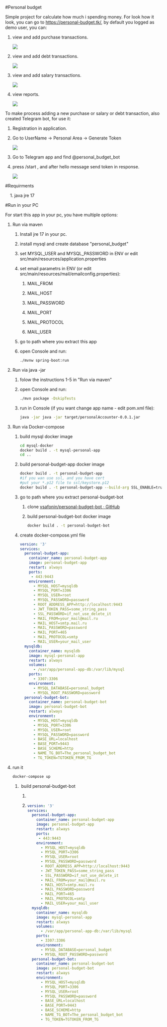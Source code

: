 #Personal budget

Simple project for calculate how much i spending money. For look how it look, you can go to https://personal-budget.tk/, by default you logged as demo user, you can:

1. view and add purchase transactions.
   
   ![](https://media.giphy.com/media/eyR984gXuELjpMTYE6/giphy.gif)

2. view and add debt transactions.
   
   ![](https://media.giphy.com/media/JhMzzsKDMjCqqbns35/giphy.gif)

3. view and add salary transactions.
   
   ![](https://media.giphy.com/media/MmmpZ8NIYbufFQg8bu/giphy.gif)

4. view reports. 
   
   ![](https://media.giphy.com/media/aZcFHZIiXKJxNK2Cbn/giphy.gif)

To make process adding a new purchase or salary or debt transaction, also created Telegram bot, for use it:

1. Registration in application. 

2. Go to UserName -> Personal Area -> Generate Token
   
   ![](https://media.giphy.com/media/5VhbtfuFz6LCOA2MNQ/giphy.gif)

3. Go to Telegram app and find @personal_budget_bot

4. press /start , and after hello message send token in response.
   
   ![](https://media.giphy.com/media/IBT9e49jadXXeHdjTX/giphy.gif)

#Requirments

    1. java jre 17

#Run in your PC

For start this app in your pc, you have multiple options:

1. Run via maven
   
   1. Install jre 17 in your pc. 
   
   2. install mysql and create database "personal_budget"
   
   3. set MYSQL_USER and MYSQL_PASSWORD in ENV or edit src/main/resources/application.properties
   
   4. set email parametrs in ENV (or edit src/main/resources/mail/emailconfig.properties):
      
      1. MAIL_FROM
      
      2. MAIL_HOST
      
      3. MAIL_PASSWORD
      
      4. MAIL_PORT
      
      5. MAIL_PROTOCOL
      
      6. MAIL_USER
   
   5. go to path where you extract this app
   
   6. open Console and run: 
      
      ```bash
      ./mvnw spring-boot:run
      ```
      
      

2. Run via java -jar
   
   1. folow the instructions 1-5 in  "Run via maven"
   
   2. open Console and run:
      
      ```bash
      ./mvn package -DskipTests
      ```
   
   3. run in Console (if you want change app name - edit pom.xml file):
      
      ```bash
      java -jar java -jar target/personalAccounter-0.0.1.jar
      ```

3. Run via Docker-compose
   
   1. build mysql docker image
      
      ```bash
      cd mysql-docker
      docker build . -t mysql-personal-app
      cd ..
      ```
   
   2. build personal-budget-app docker image
      
      ```bash
      docker build . -t personal-budget-app    
      #if you wan use ssl, and you have cert
      #put your *.p12 file to ssl/keystore.p12
      docker build . -t personal-budget-app --build-arg SSL_ENABLE=true
      ```
   
   3. go to path where you extract personal-budget-bot
      
      1. clone [vsafonin/personal-budget-bot · GitHub](https://github.com/vsafonin/personal-budget-bot.git)
      
      2. build personal-budget-bot docker image
         
         ```bash
         docker build . -t personal-budget-bot
         ```
   
   4. create docker-compose.yml file
      
      ```yml
      version: '3'
      services:
        personal-budget-app:
          container_name: personal-budget-app
          image: personal-budget-app
          restart: always
          ports:
           - 443:9443
          environment:
            - MYSQL_HOST=mysqldb
            - MYSQL_PORT=3306
            - MYSQL_USER=root
            - MYSQL_PASSWORD=password
            - ROOT_ADDRESS_APP=http://localhost:9443
            - JWT_TOKEN_PASS=some_string_pass
            - SSL_PASSWORD=if_not_use_delete_it
            - MAIL_FROM=your_mail@mail.ru
            - MAIL_HOST=smtp.mail.ru
            - MAIL_PASSWORD=password
            - MAIL_PORT=465
            - MAIL_PROTOCOL=smtp
            - MAIL_USER=your_mail_user
        mysqldb:
          container_name: mysqldb
          image: mysql-personal-app
          restart: always
          volumes:
            - /var/app/personal-app-db:/var/lib/mysql
          ports:
            - 3307:3306
          environment:
            - MYSQL_DATABASE=personal_budget
            - MYSQL_ROOT_PASSWORD=password
        personal-budget-bot:
          container_name: personal-budget-bot
          image: personal-budget-bot
          restart: always
          environment:
            - MYSQL_HOST=mysqldb
            - MYSQL_PORT=3306
            - MYSQL_USER=root
            - MYSQL_PASSWORD=password
            - BASE_URL=localhost
            - BASE_PORT=9443
            - BASE_SCHEME=http
            - NAME_TG_BOT=The_personal_budget_bot
            - TG_TOKEN=TGTOKEN_FROM_TG
      ```
      
      

4. run it
   
   ```bash
   docker-compose up
   ```
   
   
   
   1.  build personal-budget-bot
      
      1. 
      
      1. ```yml
         version: '3'
         services:
           personal-budget-app:
             container_name: personal-budget-app
             image: personal-budget-app
             restart: always
             ports:
              - 443:9443
             environment:
               - MYSQL_HOST=mysqldb
               - MYSQL_PORT=3306
               - MYSQL_USER=root
               - MYSQL_PASSWORD=password
               - ROOT_ADDRESS_APP=http://localhost:9443
               - JWT_TOKEN_PASS=some_string_pass
               - SSL_PASSWORD=if_not_use_delete_it
               - MAIL_FROM=your_mail@mail.ru
               - MAIL_HOST=smtp.mail.ru
               - MAIL_PASSWORD=password
               - MAIL_PORT=465
               - MAIL_PROTOCOL=smtp
               - MAIL_USER=your_mail_user
           mysqldb:
             container_name: mysqldb
             image: mysql-personal-app
             restart: always
             volumes:
               - /var/app/personal-app-db:/var/lib/mysql
             ports:
               - 3307:3306
             environment:
               - MYSQL_DATABASE=personal_budget
               - MYSQL_ROOT_PASSWORD=password
           personal-budget-bot:
             container_name: personal-budget-bot
             image: personal-budget-bot
             restart: always
             environment:
               - MYSQL_HOST=mysqldb
               - MYSQL_PORT=3306
               - MYSQL_USER=root
               - MYSQL_PASSWORD=password
               - BASE_URL=localhost
               - BASE_PORT=9443
               - BASE_SCHEME=http
               - NAME_TG_BOT=The_personal_budget_bot
               - TG_TOKEN=TGTOKEN_FROM_TG
         
         
         ```

        



        
